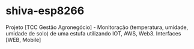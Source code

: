 # shiva-esp8266
Projeto [TCC Gestão Agronegócio] - Monitoração (temperatura, umidade, umidade de solo) de uma estufa utilizando IOT, AWS, Web3. Interfaces [WEB, Mobile]
